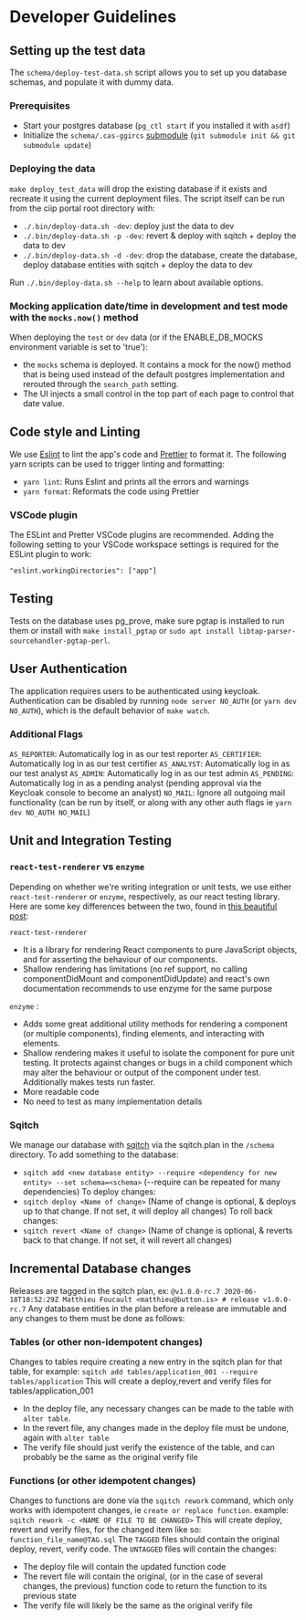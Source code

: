 # Developer Guidelines

## Setting up the test data

The `schema/deploy-test-data.sh` script allows you to set up you database schemas, and populate it with dummy data.

### Prerequisites

- Start your postgres database (`pg_ctl start` if you installed it with `asdf`)
- Initialize the `schema/.cas-ggircs` [submodule] (`git submodule init && git submodule update`)

### Deploying the data

`make deploy_test_data` will drop the existing database if it exists and recreate it using the current deployment files.
The script itself can be run from the ciip portal root directory with:

- `./.bin/deploy-data.sh -dev`: deploy just the data to dev
- `./.bin/deploy-data.sh -p -dev`: revert & deploy with sqitch + deploy the data to dev
- `./.bin/deploy-data.sh -d -dev`: drop the database, create the database, deploy database entities with sqitch + deploy the data to dev

Run `./.bin/deploy-data.sh --help` to learn about available options.

### Mocking application date/time in development and test mode with the `mocks.now()` method

When deploying the `test` or `dev` data (or if the ENABLE_DB_MOCKS environment variable is set to 'true'):
- the `mocks` schema is deployed. It contains a mock for the now() method that is being used instead of the default postgres implementation and rerouted through the `search_path` setting.
- The UI injects a small control in the top part of each page to control that date value.


## Code style and Linting

We use [Eslint](https://eslint.org/) to lint the app's code and [Prettier](https://prettier.io/) to format it. The following yarn scripts can be used to trigger linting and formatting:

- `yarn lint`: Runs Eslint and prints all the errors and warnings
- `yarn format`: Reformats the code using Prettier

### VSCode plugin

The ESLint and Pretter VSCode plugins are recommended.
Adding the following setting to your VSCode workspace settings is required for the ESLint plugin to work:

```
"eslint.workingDirectories": ["app"]
```

## Testing

Tests on the database uses pg_prove, make sure pgtap is installed to run them or install with `make install_pgtap` or `sudo apt install libtap-parser-sourcehandler-pgtap-perl`.

## User Authentication

The application requires users to be authenticated using keycloak. Authentication can be disabled by running `node server NO_AUTH` (or `yarn dev NO_AUTH`), which is the default behavior of `make watch`.

### Additional Flags

`AS_REPORTER`: Automatically log in as our test reporter
`AS_CERTIFIER`: Automatically log in as our test certifier
`AS_ANALYST`: Automatically log in as our test analyst
`AS_ADMIN`: Automatically log in as our test admin
`AS_PENDING`: Automatically log in as a pending analyst (pending approval via the Keycloak console to become an analyst)
`NO_MAIL`: Ignore all outgoing mail functionality (can be run by itself, or along with any other auth flags ie `yarn dev NO_AUTH NO_MAIL`)

## Unit and Integration Testing

### `react-test-renderer` vs `enzyme`

Depending on whether we're writing integration or unit tests, we use either `react-test-renderer` or `enzyme`, respectively, as our react testing library.
Here are some key differences between the two, found in [this beautiful post](https://github.com/internetarchive/iaux/issues/226#issue-463893174):

`react-test-renderer`

- It is a library for rendering React components to pure JavaScript objects, and for asserting the behaviour of our components.
- Shallow rendering has limitations (no ref support, no calling componentDidMount and componentDidUpdate) and react's own documentation recommends to use enzyme for the same purpose

`enzyme` :

- Adds some great additional utility methods for rendering a component (or multiple components), finding elements, and interacting with elements.
- Shallow rendering makes it useful to isolate the component for pure unit testing. It protects against changes or bugs in a child component which may alter the behaviour or output of the component under test. Additionally makes tests run faster.
- More readable code
- No need to test as many implementation details

### Sqitch

We manage our database with [sqitch] via the sqitch.plan in the `/schema` directory.
To add something to the database:

- `sqitch add <new database entity> --require <dependency for new entity> --set schema=<schema>` (--require can be repeated for many dependencies)
  To deploy changes:
- `sqitch deploy <Name of change>` (Name of change is optional, & deploys up to that change. If not set, it will deploy all changes)
  To roll back changes:
- `sqitch revert <Name of change>` (Name of change is optional, & reverts back to that change. If not set, it will revert all changes)

## Incremental Database changes

Releases are tagged in the sqitch plan, ex: `@v1.0.0-rc.7 2020-06-18T18:52:29Z Matthieu Foucault <matthieu@button.is> # release v1.0.0-rc.7`
Any database entities in the plan before a release are immutable and any changes to them must be done as follows:

### Tables (or other non-idempotent changes)

Changes to tables require creating a new entry in the sqitch plan for that table, for example:
`sqitch add tables/application_001 --require tables/application`
This will create a deploy,revert and verify files for tables/application_001

- In the deploy file, any necessary changes can be made to the table with `alter table`.
- In the revert file, any changes made in the deploy file must be undone, again with `alter table`
- The verify file should just verify the existence of the table, and can probably be the same as the original verify file

### Functions (or other idempotent changes)

Changes to functions are done via the `sqitch rework` command, which only works with idempotent changes, ie `create or replace function`.
example: `sqitch rework -c <NAME OF FILE TO BE CHANGED>`
This will create deploy, revert and verify files, for the changed item like so: `function_file_name@TAG.sql`
The `TAGGED` files should contain the original deploy, revert, verify code.
The `UNTAGGED` files will contain the changes:

- The deploy file will contain the updated function code
- The revert file will contain the original, (or in the case of several changes, the previous) function code to return the function to its previous state
- The verify file will likely be the same as the original verify file

[submodule]: https://git-scm.com/book/en/v2/Git-Tools-Submodules
[sqitch]: https://sqitch.org/docs/manual/sqitchtutorial/
